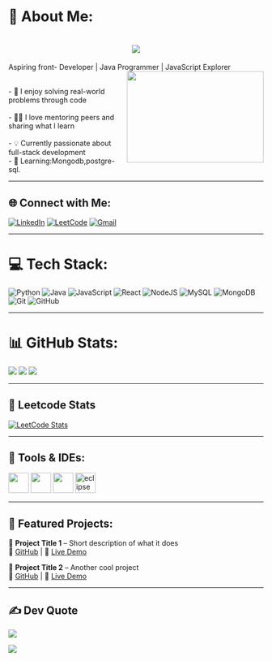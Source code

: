 # 💫 About Me:
<h1 align="center">
  <img src="https://readme-typing-svg.demolab.com?font=Fira+Code&weight=600&size=24&pause=1000&color=blue&center=true&vCenter=true&random=false&width=435&lines=Hey+there%2C+I'm+Roshni.S!" />
</h1>

 Aspiring  front- Developer | Java Programmer | JavaScript Explorer  
<img align="right" width="270" height="180" src="https://i.pinimg.com/originals/47/f0/34/47f0342cec72b800463bf003eac1257e.gif">

<br>- 🎯 I enjoy solving real-world problems through code   
<br>- 👨‍🏫 I love mentoring peers and sharing what I learn  
<br>- 💡 Currently passionate about  full-stack development
<br>- 🌱 Learning:Mongodb,postgre-sql.


---

## 🌐 Connect with Me:
[![LinkedIn](https://img.shields.io/badge/LinkedIn-%230077B5.svg?logo=linkedin&logoColor=white)](https://linkedin.com/in/[your-linkedin]) 
[![LeetCode](https://img.shields.io/badge/LeetCode-%23FFA116.svg?logo=leetcode&logoColor=white)](https://leetcode.com/[your-leetcode]/) 
[![Gmail](https://img.shields.io/badge/Email-D14836?logo=gmail&logoColor=white)](mailto:[your.email@gmail.com]) 

---

# 💻 Tech Stack:
![Python](https://img.shields.io/badge/python-%2314354C.svg?style=for-the-badge&logo=python&logoColor=white)
![Java](https://img.shields.io/badge/java-%23ED8B00.svg?style=for-the-badge&logo=openjdk&logoColor=white)
![JavaScript](https://img.shields.io/badge/javascript-%23323330.svg?style=for-the-badge&logo=javascript&logoColor=%23F7DF1E)
![React](https://img.shields.io/badge/react-%2320232a.svg?style=for-the-badge&logo=react&logoColor=%2361DAFB)
![NodeJS](https://img.shields.io/badge/node.js-6DA55F?style=for-the-badge&logo=node.js&logoColor=white)
![MySQL](https://img.shields.io/badge/mysql-4479A1.svg?style=for-the-badge&logo=mysql&logoColor=white)
![MongoDB](https://img.shields.io/badge/mongodb-%234ea94b.svg?style=for-the-badge&logo=mongodb&logoColor=white)
![Git](https://img.shields.io/badge/git-%23F05033.svg?style=for-the-badge&logo=git&logoColor=white)
![GitHub](https://img.shields.io/badge/github-%23121011.svg?style=for-the-badge&logo=github&logoColor=white)

---

# 📊 GitHub Stats:
![](https://github-readme-stats.vercel.app/api?username=[your-github-username]&theme=dark&hide_border=false&include_all_commits=true&count_private=true)
![](https://github-readme-streak-stats.herokuapp.com/?user=[your-github-username]&theme=dark&hide_border=false)
![](https://github-readme-stats.vercel.app/api/top-langs/?username=[your-github-username]&theme=dark&hide_border=false&layout=compact)

---

## 🧠 Leetcode Stats
[![LeetCode Stats](https://leetcard.jacoblin.cool/[your-leetcode]?theme=light&font=Outfit)](https://leetcode.com/[your-leetcode])

---

## 🔧 Tools & IDEs:
<img height="40" src="https://img.icons8.com/color/48/visual-studio-code-2019.png"/>
<img height="40" src="https://img.icons8.com/color/48/pycharm.png"/>
<img height="40" src="https://img.icons8.com/color/48/git.png"/>
<img height="40" src="https://img.icons8.com/ios-filled/50/eclipse.png" alt="eclipse"/>

---

## 📂 Featured Projects:

🔸 **Project Title 1** – Short description of what it does  
🔗 [GitHub](https://github.com/yourrepo1) | 🧪 [Live Demo](https://link1.com)

🔸 **Project Title 2** – Another cool project  
🔗 [GitHub](https://github.com/yourrepo2) | 🧪 [Live Demo](https://link2.com)

---

## ✍️ Dev Quote

![](https://quotes-github-readme.vercel.app/api?type=horizontal&theme=radical)

[![](https://visitcount.itsvg.in/api?id=[your-github-username]&icon=0&color=0)](https://visitcount.itsvg.in)

<!-- Generated by ChatGPT from OpenAI :) -->
